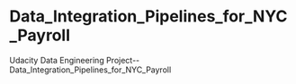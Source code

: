 # Data_Integration_Pipelines_for_NYC_Payroll
Udacity Data Engineering Project-- Data_Integration_Pipelines_for_NYC_Payroll
